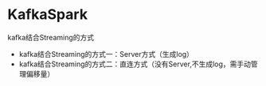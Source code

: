 # KafkaSpark
kafka结合Streaming的方式
- kafka结合Streaming的方式一：Server方式（生成log）
- kafka结合Streaming的方式二：直连方式（没有Server,不生成log，需手动管理偏移量）
